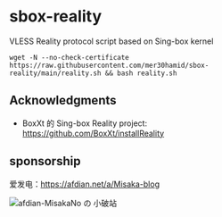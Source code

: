 # sbox-reality

VLESS Reality protocol script based on Sing-box kernel


```shell
wget -N --no-check-certificate https://raw.githubusercontent.com/mer30hamid/sbox-reality/main/reality.sh && bash reality.sh
```

## Acknowledgments

* BoxXt 的 Sing-box Reality project: https://github.com/BoxXt/installReality

## sponsorship

爱发电：https://afdian.net/a/Misaka-blog

![afdian-MisakaNo の 小破站](https://user-images.githubusercontent.com/122191366/211533469-351009fb-9ae8-4601-992a-abbf54665b68.jpg)
